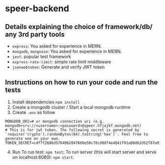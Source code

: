# speer-backend

## Details explaining the choice of framework/db/ any 3rd party tools

* `express`: You asked for experience in MERN.
* `mongodb`, `mongoose`: You asked for experience in MERN.
* `jest`: popular test framework
* `express-rate-limit`: simple rate limit middleware
* `jsonwebtoken`: Generate and verify JWT token

## Instructions on how to run your code and run the tests

1. Install dependencies
`npm install`
2. Create a mongodb cluster / Start a local mongodb runtime
3. Create `.env` as follow

```shell
MONGODB_URI=# ur mongodb connection uri (e.g. mongodb+srv://<username>:<password>@speer.hfjajkf.mongodb.net)
# This is for jwt token. The following secret is generated by `require('crypto').randomBytes(64).toString('hex')`. Feel free to generate one on your own.
TOKEN_SECRET=cdf7f2686d5764062047660e50c78cd88f4e4841f91a00d62d52f87a910ee4e8e300a36f3640754f09051c587670f9a35bb599be30cb308b356f74aa4687402b
```

4. Run
To run test: `npm test`; To run server (this will start server and serve on localhost:8080): `npm start`.
